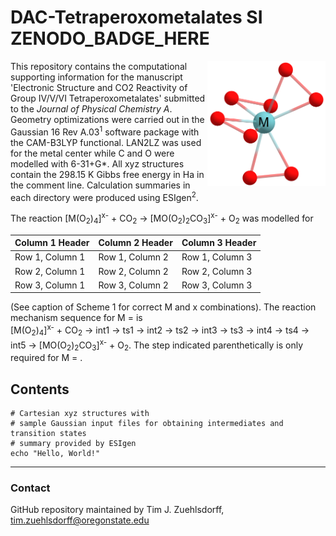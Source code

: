 # DAC-Tetraperoxometalates SI &nbsp; ZENODO\_BADGE\_HERE

<img align="right" src='https://github.com/tjz21/DAC_metals/blob/main/MO8_structure.png' width = "189" height = "200">

This repository contains the computational supporting information for the manuscript 'Electronic Structure and CO2 Reactivity of Group IV/V/VI Tetraperoxometalates' submitted to the *Journal of Physical Chemistry A*. Geometry optimizations were carried out in the Gaussian 16 Rev A.03<sup>1</sup> software package with the CAM-B3LYP functional. LAN2LZ was used for the metal center while C and O were modelled with 6-31+G\*. All xyz structures contain the 298.15 K Gibbs free energy in Ha in the comment line. Calculation summaries in each directory were produced using ESIgen<sup>2</sup>.

The reaction [M(O<sub>2</sub>)<sub>4</sub>]<sup>x-</sup> + CO<sub>2</sub> &rarr; [MO(O<sub>2</sub>)<sub>2</sub>CO<sub>3</sub>]<sup>x-</sup> + O<sub>2</sub> was modelled for

| Column 1 Header | Column 2 Header | Column 3 Header |
|-----------------|-----------------|-----------------|
| Row 1, Column 1 | Row 1, Column 2 | Row 1, Column 3 |
| Row 2, Column 1 | Row 2, Column 2 | Row 2, Column 3 |
| Row 3, Column 1 | Row 3, Column 2 | Row 3, Column 3 |

 (See caption of Scheme 1 for correct M and x combinations). The reaction mechanism sequence for M = is <br> [M(O<sub>2</sub>)<sub>4</sub>]<sup>x-</sup> + CO<sub>2</sub> &rarr; int1 &rarr; ts1 &rarr; int2 &rarr; ts2 &rarr; int3 &rarr; ts3 &rarr; int4 &rarr; ts4 &rarr; int5 &rarr; [MO(O<sub>2</sub>)<sub>2</sub>CO<sub>3</sub>]<sup>x-</sup> + O<sub>2</sub>. The step indicated parenthetically is only required for M = .

## Contents
```
# Cartesian xyz structures with 
# sample Gaussian input files for obtaining intermediates and transition states
# summary provided by ESIgen 
echo "Hello, World!"
```

---
### Contact
GitHub repository maintained by Tim J. Zuehlsdorff, tim.zuehlsdorff@oregonstate.edu

